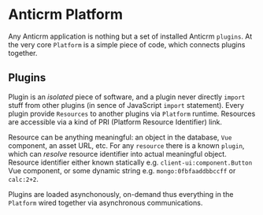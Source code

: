 # Anticrm Platform

Any Anticrm application is nothing but a set of installed Anticrm `plugins`. 
At the very core `Platform` is a simple piece of code, which connects plugins together.

## Plugins

Plugin is an *isolated* piece of software, and a plugin never directly `import` stuff from other plugins 
(in sence of JavaScript `import` statement). Every plugin provide `Resources` to another plugins via
`Platform` runtime. Resources are accessible via a kind of PRI (Platform Resource Identifier) link.

Resource can be anything meaningful: an object in the database, `Vue` component, an asset URL, etc. 
For any `resource` there is a known `plugin`, which can *resolve* resource identifier into actual meaningful object.
Resource identifier either known statically e.g. `client-ui:component.Button` Vue component, or some dynamic string e.g. 
`mongo:0fbfaaddbbccff` or `calc:2+2`.

Plugins are loaded asynchonously, on-demand thus everything in the `Platform` wired together via asynchronous communications.
